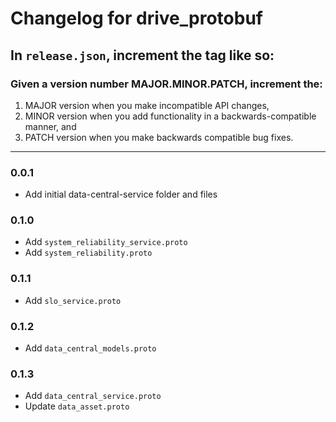 # Changelog for drive_protobuf

## In `release.json`, increment the tag like so:

### Given a version number MAJOR.MINOR.PATCH, increment the:

1. MAJOR version when you make incompatible API changes,
2. MINOR version when you add functionality in a backwards-compatible manner, and
3. PATCH version when you make backwards compatible bug fixes.

---

### 0.0.1

- Add initial data-central-service folder and files

### 0.1.0
- Add `system_reliability_service.proto`
- Add `system_reliability.proto`

### 0.1.1
- Add `slo_service.proto`

### 0.1.2
- Add `data_central_models.proto`

### 0.1.3
- Add `data_central_service.proto`
- Update `data_asset.proto`
